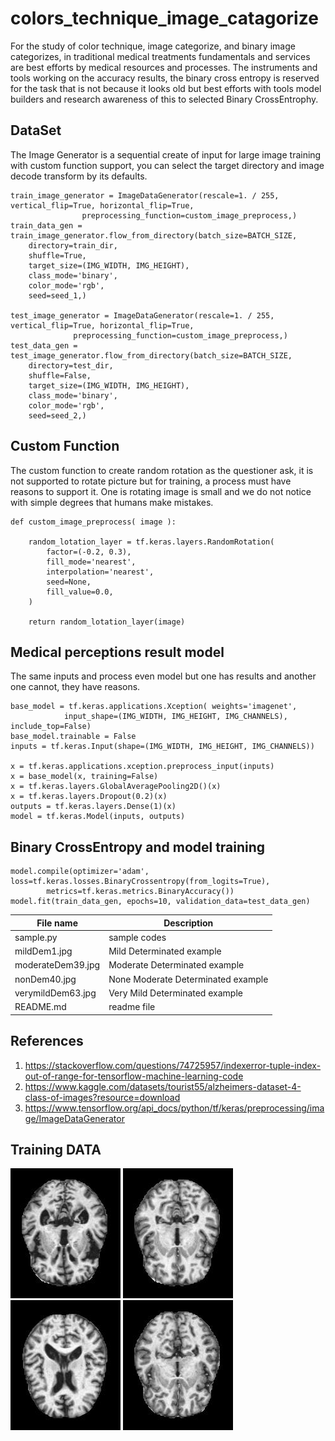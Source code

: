 # colors_technique_image_catagorize
For the study of color technique, image categorize, and binary image categorizes, in traditional medical treatments fundamentals and services are best efforts by medical resources and processes. The instruments and tools working on the accuracy results, the binary cross entropy is reserved for the task that is not because it looks old but best efforts with tools model builders and research awareness of this to selected Binary CrossEntrophy.

## DataSet ##

The Image Generator is a sequential create of input for large image training with custom function support, you can select the target directory and image decode transform by its defaults.

```
train_image_generator = ImageDataGenerator(rescale=1. / 255, vertical_flip=True, horizontal_flip=True, 
                preprocessing_function=custom_image_preprocess,) 
train_data_gen = train_image_generator.flow_from_directory(batch_size=BATCH_SIZE,
    directory=train_dir,
    shuffle=True,
    target_size=(IMG_WIDTH, IMG_HEIGHT),
	class_mode='binary',
    color_mode='rgb',
	seed=seed_1,)
	
test_image_generator = ImageDataGenerator(rescale=1. / 255, vertical_flip=True, horizontal_flip=True, 
              preprocessing_function=custom_image_preprocess,)
test_data_gen = test_image_generator.flow_from_directory(batch_size=BATCH_SIZE,
    directory=test_dir,
    shuffle=False,
    target_size=(IMG_WIDTH, IMG_HEIGHT),
	class_mode='binary',
    color_mode='rgb',
	seed=seed_2,)
```

## Custom Function ##

The custom function to create random rotation as the questioner ask, it is not supported to rotate picture but for training, a process must have reasons to support it. One is rotating image is small and we do not notice with simple degrees that humans make mistakes.

```
def custom_image_preprocess( image ):

    random_lotation_layer = tf.keras.layers.RandomRotation(
        factor=(-0.2, 0.3),
        fill_mode='nearest',
        interpolation='nearest',
        seed=None,
        fill_value=0.0,
    )
	
    return random_lotation_layer(image)
```

## Medical perceptions result model ##

The same inputs and process even model but one has results and another one cannot, they have reasons.

```
base_model = tf.keras.applications.Xception( weights='imagenet', 
			input_shape=(IMG_WIDTH, IMG_HEIGHT, IMG_CHANNELS), include_top=False)  
base_model.trainable = False
inputs = tf.keras.Input(shape=(IMG_WIDTH, IMG_HEIGHT, IMG_CHANNELS))

x = tf.keras.applications.xception.preprocess_input(inputs)
x = base_model(x, training=False)
x = tf.keras.layers.GlobalAveragePooling2D()(x)
x = tf.keras.layers.Dropout(0.2)(x)  
outputs = tf.keras.layers.Dense(1)(x)
model = tf.keras.Model(inputs, outputs)
```

## Binary CrossEntropy and model training ##

```
model.compile(optimizer='adam', loss=tf.keras.losses.BinaryCrossentropy(from_logits=True),
		metrics=tf.keras.metrics.BinaryAccuracy())
model.fit(train_data_gen, epochs=10, validation_data=test_data_gen)
```

| File name | Description |
--- | --- |
| sample.py | sample codes |
| mildDem1.jpg | Mild Determinated example |
| moderateDem39.jpg | Moderate Determinated example |
| nonDem40.jpg | None Moderate Determinated example |
| verymildDem63.jpg | Very Mild Determinated example |
| README.md | readme file |

## References ##

1. https://stackoverflow.com/questions/74725957/indexerror-tuple-index-out-of-range-for-tensorflow-machine-learning-code
2. https://www.kaggle.com/datasets/tourist55/alzheimers-dataset-4-class-of-images?resource=download
3. https://www.tensorflow.org/api_docs/python/tf/keras/preprocessing/image/ImageDataGenerator


## Training DATA ##

![MildDemented](https://github.com/jkaewprateep/colors_technique_image_catagorize/blob/main/mildDem1.jpg "MildDemented") ![MildDemented](https://github.com/jkaewprateep/colors_technique_image_catagorize/blob/main/nonDem40.jpg "MildDemented") ![MildDemented](
https://github.com/jkaewprateep/colors_technique_image_catagorize/blob/main/moderateDem39.jpg "MildDemented") ![MildDemented](
https://github.com/jkaewprateep/colors_technique_image_catagorize/blob/main/verymildDem63.jpg "MildDemented")



